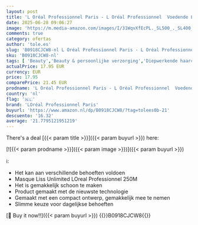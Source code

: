 ```yaml
---
layout: post
title: 'L Oréal Professionnel Paris - L Oréal Professionnel  Voedende Leave-In Crème  Voor Lang en Dun Haar  Versterkt en Maakt het Haar Dikker  Met Vulstof A-100  Pro Longer  150ml'
date: 2025-06-28 09:06:27
image: 'https://m.media-amazon.com/images/I/31WqvXfEcPL._SL500_._SL400_.jpg'
comments: true
category: ofertas
author: 'tole.es'
slug: 'B0918CJCW8-nl L Oréal Professionnel Paris - L Oréal Professionnel...'
sku: 'B0918CJCW8-nl'
tags: [ 'Beauty','Beauty & persoonlijke verzorging','Diepwerkende haarconditioners & -behandelingen','Haarverzorging','Shampoo & conditioner','loréal professionnel paris','🇳🇱', ]
actualPrice: 17.95 EUR
currency: EUR
price: 17.95
comparePrice: 21.45 EUR
prodname: 'L Oréal Professionnel Paris - L Oréal Professionnel  Voedende Leave-In Crème  Voor Lang en Dun Haar  Versterkt en Maakt het Haar Dikker  Met Vulstof A-100  Pro Longer  150ml'
country: 'nl'
flag: '🇳🇱'
brand: 'LOréal Professionnel Paris'
buyurl: 'https://www.amazon.nl/dp/B0918CJCW8/?tag=tolees0b-21'
descuento: '16.32'
average: '21.7795121951219'
---
```


There's a deal [{{< param title >}}]({{< param buyurl >}})  here:

[![{{< param prodname >}}]({{< param image >}})]({{< param buyurl >}})

ℹ️:

- Het kan aan verschillende behoeften voldoen
- Masque Liss Unlimited LOreal Professionnel 250M
- Het is gemakkelijk schoon te maken
- Product gemaakt met de nieuwste technologie
- Gemaakt met een compact ontwerp, gemakkelijk mee te nemen
- Slimme keuze voor dagelijkse behoeften

[🛒 Buy it now!!]({{< param buyurl >}})
{{<world>}}B0918CJCW8{{</world>}}
